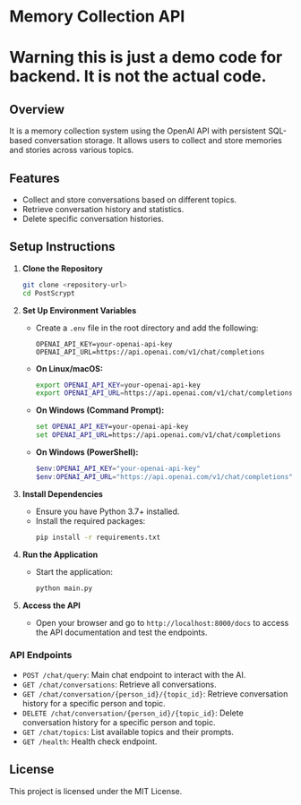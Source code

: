 # Memory Collection API
# Warning this is just a demo code for backend. It is not the actual code.
## Overview
It is a memory collection system using the OpenAI API with persistent SQL-based conversation storage. It allows users to collect and store memories and stories across various topics.

## Features
- Collect and store conversations based on different topics.
- Retrieve conversation history and statistics.
- Delete specific conversation histories.

## Setup Instructions

1. **Clone the Repository**
   ```bash
   git clone <repository-url>
   cd PostScrypt
   ```

2. **Set Up Environment Variables**
   - Create a `.env` file in the root directory and add the following:
     ```
     OPENAI_API_KEY=your-openai-api-key
     OPENAI_API_URL=https://api.openai.com/v1/chat/completions
     ```
   
   - **On Linux/macOS:**
     ```bash
     export OPENAI_API_KEY=your-openai-api-key
     export OPENAI_API_URL=https://api.openai.com/v1/chat/completions
     ```
   
   - **On Windows (Command Prompt):**
     ```cmd
     set OPENAI_API_KEY=your-openai-api-key
     set OPENAI_API_URL=https://api.openai.com/v1/chat/completions
     ```
   
   - **On Windows (PowerShell):**
     ```powershell
     $env:OPENAI_API_KEY="your-openai-api-key"
     $env:OPENAI_API_URL="https://api.openai.com/v1/chat/completions"
     ```

3. **Install Dependencies**
   - Ensure you have Python 3.7+ installed.
   - Install the required packages:
     ```bash
     pip install -r requirements.txt
     ```

4. **Run the Application**
   - Start the application:
     ```bash
     python main.py
     ```

5. **Access the API**
   - Open your browser and go to `http://localhost:8000/docs` to access the API documentation and test the endpoints.

### API Endpoints
- `POST /chat/query`: Main chat endpoint to interact with the AI.
- `GET /chat/conversations`: Retrieve all conversations.
- `GET /chat/conversation/{person_id}/{topic_id}`: Retrieve conversation history for a specific person and topic.
- `DELETE /chat/conversation/{person_id}/{topic_id}`: Delete conversation history for a specific person and topic.
- `GET /chat/topics`: List available topics and their prompts.
- `GET /health`: Health check endpoint.

## License
This project is licensed under the MIT License. 
